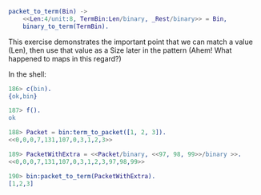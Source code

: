 ```erlang
packet_to_term(Bin) ->
    <<Len:4/unit:8, TermBin:Len/binary, _Rest/binary>> = Bin,
    binary_to_term(TermBin).
```

This exercise demonstrates the important point that we can match a value (Len), then use that value as a Size later in the pattern (Ahem!  What happened to maps in this regard?)

In the shell:
```erlang
186> c(bin).                                                     
{ok,bin}

187> f().
ok

188> Packet = bin:term_to_packet([1, 2, 3]).                     
<<0,0,0,7,131,107,0,3,1,2,3>>

189> PacketWithExtra = <<Packet/binary, <<97, 98, 99>>/binary >>.
<<0,0,0,7,131,107,0,3,1,2,3,97,98,99>>

190> bin:packet_to_term(PacketWithExtra).                        
[1,2,3]

```

